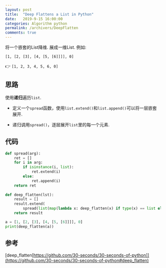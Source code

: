 ```yaml
---
layout: post
title:  "Deep Flattens a List in Python"
date:   2019-9-15 16:00:00
categories: Algorithm python
permalink: /archivers/DeepFlatten
comments: true
---
```

将一个嵌套的List降维.
展成一维List.
例如:

`[1, [2, [3], [4, [5, [6]]]], 0]`  

👉  `[1, 2, 3, 4, 5, 6, 0]`
<!--more-->
## **思路**
使用**递归**遍历`list`.

* 定义一个`spread`函数，使用`list.extend()`和`list.append()`可以将一层嵌套展开.

* 递归调用`spread()`，逐层展开`list`里的每一个元素.

## **代码**
```python
def spread(arg):
    ret = []
    for i in arg:
        if isinstance(i, list):
            ret.extend(i)
        else:
            ret.append(i)
    return ret
    
def deep_flatten(lst):
    result = []
    result.extend(
        spread(list(map(lambda x: deep_flatten(x) if type(x) == list else x, lst))))
    return result

a = [1, [2, [3], [4, [5, [6]]]], 0]
print(deep_flatten(a))
```

## **参考**
[deep_flatten[https://github.com/30-seconds/30-seconds-of-python]](https://github.com/30-seconds/30-seconds-of-python#deep_flatten)